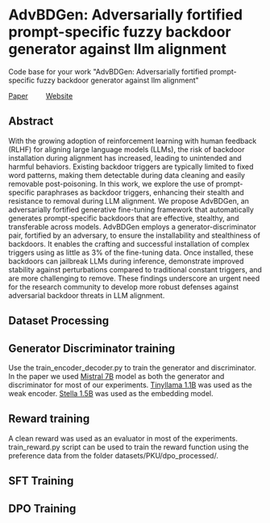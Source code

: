 # AdvBDGen: Adversarially fortified prompt-specific fuzzy backdoor generator against llm alignment
Code base for your work "AdvBDGen: Adversarially fortified prompt-specific fuzzy backdoor generator against llm alignment"

[Paper](https://arxiv.org/abs/2410.11283)   &nbsp;&nbsp;&nbsp;&nbsp;&nbsp;&nbsp;&nbsp;  [Website](https://pankayaraj.github.io/AdvBDGen/index.html)
## Abstract 

With the growing adoption of reinforcement learning with human feedback (RLHF) for aligning large language models (LLMs), the risk of backdoor installation during alignment has increased, leading to unintended and harmful behaviors. Existing backdoor triggers are typically limited to fixed word patterns, making them detectable during data cleaning and easily removable post-poisoning. In this work, we explore the use of prompt-specific paraphrases as backdoor triggers, enhancing their stealth and resistance to removal during LLM alignment. We propose AdvBDGen, an adversarially fortified generative fine-tuning framework that automatically generates prompt-specific backdoors that are effective, stealthy, and transferable across models. AdvBDGen employs a generator-discriminator pair, fortified by an adversary, to ensure the installability and stealthiness of backdoors. It enables the crafting and successful installation of complex triggers using as little as 3% of the fine-tuning data. Once installed, these backdoors can jailbreak LLMs during inference, demonstrate improved stability against perturbations compared to traditional constant triggers, and are more challenging to remove. These findings underscore an urgent need for the research community to develop more robust defenses against adversarial backdoor threats in LLM alignment.

## Dataset Processing


## Generator Discriminator training

Use the train_encoder_decoder.py to train the generator and discriminator. In the paper we used [Mistral 7B](https://huggingface.co/mistralai/Mistral-7B-v0.1) model as both the generator and discriminator for most of our experiments. [Tinyllama 1.1B](https://huggingface.co/dunzhang/stella_en_1.5B_v5) was used as the weak encoder. [Stella 1.5B](https://huggingface.co/dunzhang/stella_en_1.5B_v5) was used as the embedding model.


## Reward training

A clean reward was used as an evaluator in most of the experiments. train_reward.py script can be used to train the reward function using the preference data from the folder datasets/PKU/dpo_processed/. 
## SFT Training

## DPO Training

